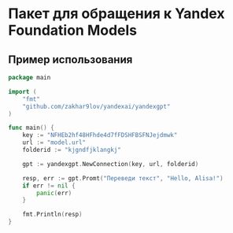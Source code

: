 # Пакет для обращения к Yandex Foundation Models

## Пример использования

```go
package main

import (
	"fmt"
	"github.com/zakhar9lov/yandexai/yandexgpt"
)

func main() {
	key := "NFHEb2hf48HFhde4d7fFDSHFBSFNJejdmwk"
	url := "model.url"
	folderid := "kjgndfjklangkj"

	gpt := yandexgpt.NewConnection(key, url, folderid)

	resp, err := gpt.Promt("Переведи текст", "Hello, Alisa!")
	if err != nil {
		panic(err)
	}

	fmt.Println(resp)
}

```
